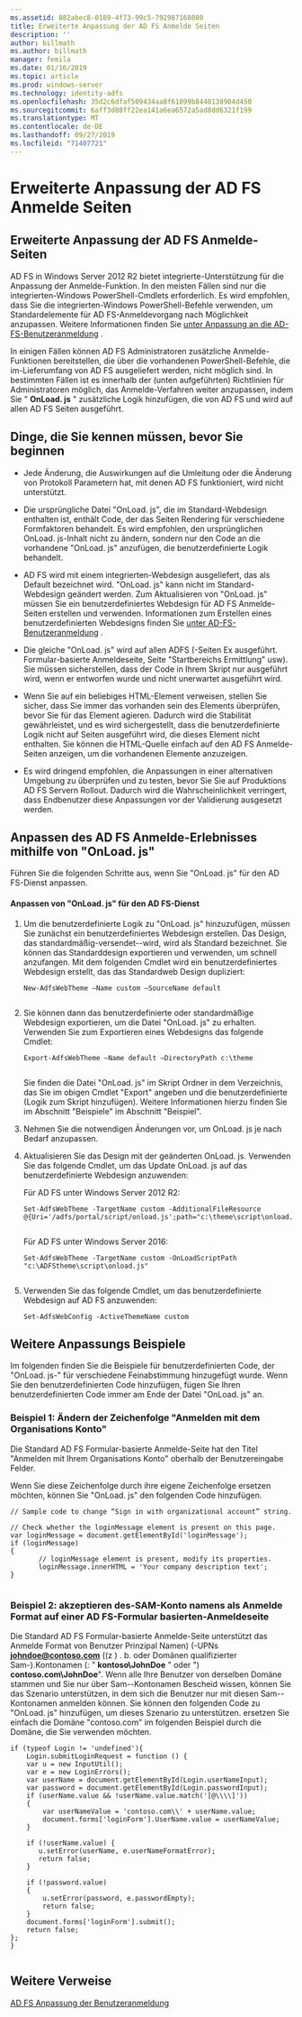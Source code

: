 ```yaml
---
ms.assetid: 882abec8-0189-4f73-99c5-792987168080
title: Erweiterte Anpassung der AD FS Anmelde Seiten
description: ''
author: billmath
ms.author: billmath
manager: femila
ms.date: 01/16/2019
ms.topic: article
ms.prod: windows-server
ms.technology: identity-adfs
ms.openlocfilehash: 35d2c6dfaf509434aa8f61099b8440138904d450
ms.sourcegitcommit: 6aff3d88ff22ea141a6ea6572a5ad8dd6321f199
ms.translationtype: MT
ms.contentlocale: de-DE
ms.lasthandoff: 09/27/2019
ms.locfileid: "71407721"
---
```

# <a name="advanced-customization-of-ad-fs-sign-in-pages"></a>Erweiterte Anpassung der AD FS Anmelde Seiten

  
## <a name="advanced-customization-of-ad-fs-sign-in-pages"></a>Erweiterte Anpassung der AD FS Anmelde\-Seiten  
AD FS in Windows Server 2012 R2 bietet integrierte\-Unterstützung für die Anpassung der Anmelde\-Funktion. In den meisten Fällen sind nur die integrierten\-Windows PowerShell-Cmdlets erforderlich.  Es wird empfohlen, dass Sie die integrierten\-Windows PowerShell-Befehle verwenden, um Standardelemente für AD FS\-Anmeldevorgang nach Möglichkeit anzupassen.  Weitere Informationen finden Sie [unter Anpassung an die AD-FS-Benutzeranmeldung](AD-FS-user-sign-in-customization.md) .  
  
In einigen Fällen können AD FS Administratoren zusätzliche Anmelde\-Funktionen bereitstellen, die über die vorhandenen PowerShell-Befehle, die im\-Lieferumfang von AD FS ausgeliefert werden, nicht möglich sind. In bestimmten Fällen ist es innerhalb der \(unten aufgeführten\) Richtlinien für Administratoren möglich, das Anmelde\-Verfahren weiter anzupassen, indem Sie " **OnLoad. js** " zusätzliche Logik hinzufügen, die von AD FS und wird auf allen AD FS Seiten ausgeführt.  
  
## <a name="things-to-know-before-you-start"></a>Dinge, die Sie kennen müssen, bevor Sie beginnen  
  
-   Jede Änderung, die Auswirkungen auf die Umleitung oder die Änderung von Protokoll Parametern hat, mit denen AD FS funktioniert, wird nicht unterstützt.
  
-   Die ursprüngliche Datei "OnLoad. js", die im Standard-Webdesign enthalten ist, enthält Code, der das Seiten Rendering für verschiedene Formfaktoren behandelt. Es wird empfohlen, den ursprünglichen OnLoad. js-Inhalt nicht zu ändern, sondern nur den Code an die vorhandene "OnLoad. js" anzufügen, die benutzerdefinierte Logik behandelt.  
  
-   AD FS wird mit einem integrierten\-Webdesign ausgeliefert, das als Default bezeichnet wird. "OnLoad. js" kann nicht im Standard-Webdesign geändert werden. Zum Aktualisieren von "OnLoad. js" müssen Sie ein benutzerdefiniertes Webdesign für AD FS Anmelde\-Seiten erstellen und verwenden.  Informationen zum Erstellen eines benutzerdefinierten Webdesigns finden Sie [unter AD-FS-Benutzeranmeldung](AD-FS-user-sign-in-customization.md) .  
  
-   Die gleiche "OnLoad. js" wird auf allen ADFS \(-Seiten Ex ausgeführt. Formular\-basierte Anmeldeseite, Seite "Startbereichs Ermittlung" usw\). Sie müssen sicherstellen, dass der Code in Ihrem Skript nur ausgeführt wird, wenn er entworfen wurde und nicht unerwartet ausgeführt wird.  
  
-   Wenn Sie auf ein beliebiges HTML-Element verweisen, stellen Sie sicher, dass Sie immer das vorhanden sein des Elements überprüfen, bevor Sie für das Element agieren. Dadurch wird die Stabilität gewährleistet, und es wird sichergestellt, dass die benutzerdefinierte Logik nicht auf Seiten ausgeführt wird, die dieses Element nicht enthalten. Sie können die HTML-Quelle einfach auf den AD FS Anmelde\-Seiten anzeigen, um die vorhandenen Elemente anzuzeigen.  
  
-   Es wird dringend empfohlen, die Anpassungen in einer alternativen Umgebung zu überprüfen und zu testen, bevor Sie Sie auf Produktions AD FS Servern Rollout. Dadurch wird die Wahrscheinlichkeit verringert, dass Endbenutzer diese Anpassungen vor der Validierung ausgesetzt werden.  
  
## <a name="customizing-the-ad-fs-sign-in-experience-by-using-onloadjs"></a>Anpassen des AD FS Anmelde\-Erlebnisses mithilfe von "OnLoad. js"  
Führen Sie die folgenden Schritte aus, wenn Sie "OnLoad. js" für den AD FS-Dienst anpassen.  
  
#### <a name="customizing-onloadjs-for-the-ad-fs-service"></a>Anpassen von "OnLoad. js" für den AD FS-Dienst  
  
1.  Um die benutzerdefinierte Logik zu "OnLoad. js" hinzuzufügen, müssen Sie zunächst ein benutzerdefiniertes Webdesign erstellen. Das Design, das standardmäßig\-versendet\-\-wird, wird als Standard bezeichnet. Sie können das Standarddesign exportieren und verwenden, um schnell anzufangen. Mit dem folgenden Cmdlet wird ein benutzerdefiniertes Webdesign erstellt, das das Standardweb Design dupliziert:  
  
    ```  
    New-AdfsWebTheme –Name custom –SourceName default  
  
    ```  
  
2.  Sie können dann das benutzerdefinierte oder standardmäßige Webdesign exportieren, um die Datei "OnLoad. js" zu erhalten. Verwenden Sie zum Exportieren eines Webdesigns das folgende Cmdlet:  
  
    ```  
    Export-AdfsWebTheme –Name default –DirectoryPath c:\theme  
  
    ```  
  
    Sie finden die Datei "OnLoad. js" im Skript Ordner in dem Verzeichnis, das Sie im obigen Cmdlet "Export" angeben und die benutzerdefinierte \(Logik zum Skript hinzufügen\). Weitere Informationen hierzu finden Sie im Abschnitt "Beispiele" im Abschnitt "Beispiel".  
  
3.  Nehmen Sie die notwendigen Änderungen vor, um OnLoad. js je nach Bedarf anzupassen.  
  
4.  Aktualisieren Sie das Design mit der geänderten OnLoad. js. Verwenden Sie das folgende Cmdlet, um das Update OnLoad. js auf das benutzerdefinierte Webdesign anzuwenden:  

     Für AD FS unter Windows Server 2012 R2:  

    ```  
    Set-AdfsWebTheme -TargetName custom -AdditionalFileResource @{Uri='/adfs/portal/script/onload.js';path="c:\theme\script\onload.js"}  
  
    ```  
    Für AD FS unter Windows Server 2016:

     ```  
    Set-AdfsWebTheme -TargetName custom -OnLoadScriptPath "c:\ADFStheme\script\onload.js"   
  
    ```  
  
5.  Verwenden Sie das folgende Cmdlet, um das benutzerdefinierte Webdesign auf AD FS anzuwenden:  
  
    ```  
    Set-AdfsWebConfig -ActiveThemeName custom  
    ```  
  
## <a name="additional-customization-examples"></a>Weitere Anpassungs Beispiele  
Im folgenden finden Sie die Beispiele für benutzerdefinierten Code, der "OnLoad. js\-" für verschiedene Feinabstimmung hinzugefügt wurde. Wenn Sie den benutzerdefinierten Code hinzufügen, fügen Sie Ihren benutzerdefinierten Code immer am Ende der Datei "OnLoad. js" an.  
  
### <a name="example-1-change-sign-in-with-organizational-account-string"></a>Beispiel 1: Ändern der Zeichenfolge "Anmelden mit dem Organisations Konto"  
Die Standard AD FS Formular\-basierte Anmelde\-Seite hat den Titel "Anmelden mit Ihrem Organisations Konto" oberhalb der Benutzereingabe Felder.  
  
Wenn Sie diese Zeichenfolge durch ihre eigene Zeichenfolge ersetzen möchten, können Sie "OnLoad. js" den folgenden Code hinzufügen.  
  
```  
// Sample code to change “Sign in with organizational account” string.  
  
// Check whether the loginMessage element is present on this page.  
var loginMessage = document.getElementById('loginMessage');  
if (loginMessage)  
{  
       // loginMessage element is present, modify its properties.  
       loginMessage.innerHTML = 'Your company description text';  
}  
  
```  
  
### <a name="example-2-accept-sam-account-name-as-a-login-format-on-an-ad-fs-form-based-sign-in-page"></a>Beispiel 2: akzeptieren des\-SAM-Konto namens als Anmelde Format auf einer AD FS\-Formular basierten\-Anmeldeseite  
Die Standard AD FS Formular\-basierte Anmelde\-Seite unterstützt das Anmelde Format von Benutzer Prinzipal Namen\) \(-UPNs <strong>johndoe@contoso.com</strong> \((z \) . b. oder Domänen qualifizierter Sam\-).Kontonamen \(: " **kontoso\\JohnDoe** " oder "\) **contoso.com\\JohnDoe**". Wenn alle Ihre Benutzer von derselben Domäne stammen und Sie nur über Sam\--Kontonamen Bescheid wissen, können Sie das Szenario unterstützen, in dem sich die Benutzer nur mit diesen Sam\--Kontonamen anmelden können. Sie können den folgenden Code zu "OnLoad. js" hinzufügen, um dieses Szenario zu unterstützen. ersetzen Sie einfach die Domäne "contoso.com" im folgenden Beispiel durch die Domäne, die Sie verwenden möchten.  
  
```  
if (typeof Login != 'undefined'){  
    Login.submitLoginRequest = function () {   
    var u = new InputUtil();  
    var e = new LoginErrors();  
    var userName = document.getElementById(Login.userNameInput);  
    var password = document.getElementById(Login.passwordInput);  
    if (userName.value && !userName.value.match('[@\\\\]'))   
    {  
        var userNameValue = 'contoso.com\\' + userName.value;  
        document.forms['loginForm'].UserName.value = userNameValue;  
    }  
  
    if (!userName.value) {  
       u.setError(userName, e.userNameFormatError);  
       return false;  
    }  
  
    if (!password.value)   
    {  
        u.setError(password, e.passwordEmpty);  
        return false;  
    }  
    document.forms['loginForm'].submit();  
    return false;  
};  
}  
  
```  
  
## <a name="additional-references"></a>Weitere Verweise 
[AD FS Anpassung der Benutzeranmeldung](AD-FS-user-sign-in-customization.md)  
  

